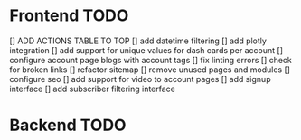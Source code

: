 # Frontend TODO
[] ADD ACTIONS TABLE TO TOP
[] add datetime filtering
[] add plotly integration
[] add support for unique values for dash cards per account
[] configure account page blogs with account tags
[] fix linting errors
[] check for broken links
[] refactor sitemap
[] remove unused pages and modules
[] configure seo
[] add support for video to account pages
[] add signup interface
[] add subscriber filtering interface

# Backend TODO
